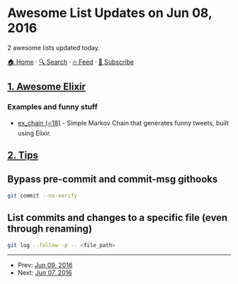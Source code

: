 # Awesome List Updates on Jun 08, 2016

2 awesome lists updated today.

[🏠 Home](/README.md) · [🔍 Search](https://test.trackawesomelist.com/search/) · [🔥 Feed](https://test.trackawesomelist.com/feed.xml) · [📮 Subscribe](https://trackawesomelist.us17.list-manage.com/subscribe?u=d2f0117aa829c83a63ec63c2f&id=36a103854c)



## [1. Awesome Elixir](/content/h4cc/awesome-elixir/README.md)

### Examples and funny stuff

*   [ex\_chain (⭐18)](https://github.com/eljojo/ex_chain) - Simple Markov Chain that generates funny tweets, built using Elixir.

## [2. Tips](/content/git-tips/tips/README.md)

## Bypass pre-commit and commit-msg githooks

```sh
git commit --no-verify
```
## List commits and changes to a specific file (even through renaming)

```sh
git log --follow -p -- <file_path>
```

---

- Prev: [Jun 09, 2016](/content/2016/06/09/README.md)
- Next: [Jun 07, 2016](/content/2016/06/07/README.md)